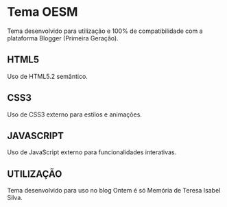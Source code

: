 # Tema OESM

Tema desenvolvido para utilização e 100% de compatibilidade com a plataforma Blogger (Primeira Geração).

## HTML5

Uso de HTML5.2 semântico.


## CSS3

Uso de CSS3 externo para estilos e animações.


## JAVASCRIPT

Uso de JavaScript externo para funcionalidades interativas.


## UTILIZAÇÃO

Tema desenvolvido para uso no blog Ontem é só Memória de Teresa Isabel Silva.
